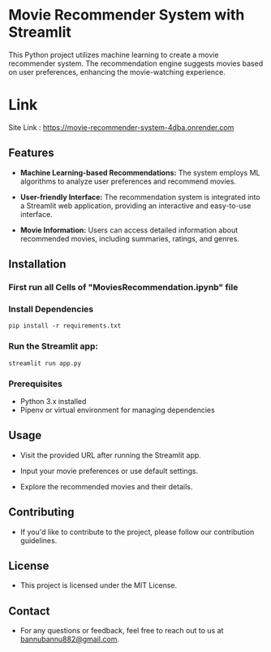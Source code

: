 # Movie Recommender System with Streamlit

This Python project utilizes machine learning to create a movie recommender system. The recommendation engine suggests movies based on user preferences, enhancing the movie-watching experience.

# Link
Site Link : https://movie-recommender-system-4dba.onrender.com

## Features

- **Machine Learning-based Recommendations:** The system employs ML algorithms to analyze user preferences and recommend movies.

- **User-friendly Interface:** The recommendation system is integrated into a Streamlit web application, providing an interactive and easy-to-use interface.

- **Movie Information:** Users can access detailed information about recommended movies, including summaries, ratings, and genres.



## Installation
  ### First run all Cells of "MoviesRecommendation.ipynb" file  
  ### Install Dependencies
    pip install -r requirements.txt
  ### Run the Streamlit app:
    streamlit run app.py



### Prerequisites

- Python 3.x installed
- Pipenv or virtual environment for managing dependencies

## Usage
  * Visit the provided URL after running the Streamlit app.

  * Input your movie preferences or use default settings.

  * Explore the recommended movies and their details.

## Contributing
  * If you'd like to contribute to the project, please follow our contribution guidelines.

## License
  * This project is licensed under the MIT License.

## Contact
  * For any questions or feedback, feel free to reach out to us at bannubannu882@gmail.com.
